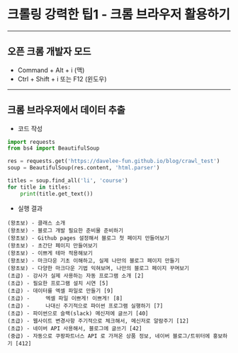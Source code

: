 # **크롤링 강력한 팁1 - 크롬 브라우저 활용하기**
---
## **오픈 크롬 개발자 모드**
- Command + Alt + i (맥)
- Ctrl + Shift + i 또는 F12 (윈도우)
---
## **크롬 브라우저에서 데이터 추출**  

- 코드 작성
```python
import requests
from bs4 import BeautifulSoup

res = requests.get('https://davelee-fun.github.io/blog/crawl_test')
soup = BeautifulSoup(res.content, 'html.parser')

titles = soup.find_all('li', 'course')
for title in titles:
    print(title.get_text())
```  

- 실행 결과
```
(왕초보) - 클래스 소개
(왕초보) - 블로그 개발 필요한 준비물 준비하기
(왕초보) - Github pages 설정해서 블로그 첫 페이지 만들어보기
(왕초보) - 초간단 페이지 만들어보기
(왕초보) - 이쁘게 테마 적용해보기
(왕초보) - 마크다운 기초 이해하고, 실제 나만의 블로그 페이지 만들기
(왕초보) - 다양한 마크다운 기법 익혀보며, 나만의 블로그 페이지 꾸며보기
(초급) - 강사가 실제 사용하는 자동 프로그램 소개 [2]
(초급) - 필요한 프로그램 설치 시연 [5]
(초급) - 데이터를 엑셀 파일로 만들기 [9]
(초급) -     엑셀 파일 이쁘게! 이쁘게! [8]
(초급) -     나대신 주기적으로 파이썬 프로그램 실행하기 [7]
(초급) - 파이썬으로 슬랙(slack) 메신저에 글쓰기 [40]
(초급) - 웹사이트 변경사항 주기적으로 체크해서, 메신저로 알람주기 [12]
(초급) - 네이버 API 사용해서, 블로그에 글쓰기 [42]
(중급) - 자동으로 쿠팡파트너스 API 로 가져온 상품 정보, 네이버 블로그/트위터에 홍보하기 [412]
```